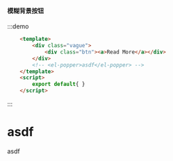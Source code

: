 #### 模糊背景按钮
:::demo
```html
    <template>
        <div class="vague">
            <div class="btn"><a>Read More</a></div>
        </div>
        <!-- <el-popper>asdf</el-popper> -->
    </template>
    <script>
        export default{ }
    </script>
```
:::

<h1>asdf</h1>
<el-button type="success">asdf</el-button>